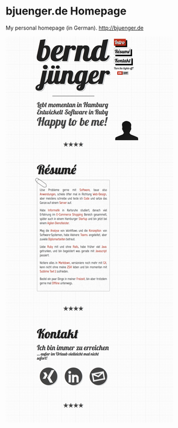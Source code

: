 # bjuenger.de Homepage

My personal homepage (in German). http://bjuenger.de

![Screenshot](screenshot.png?raw)
